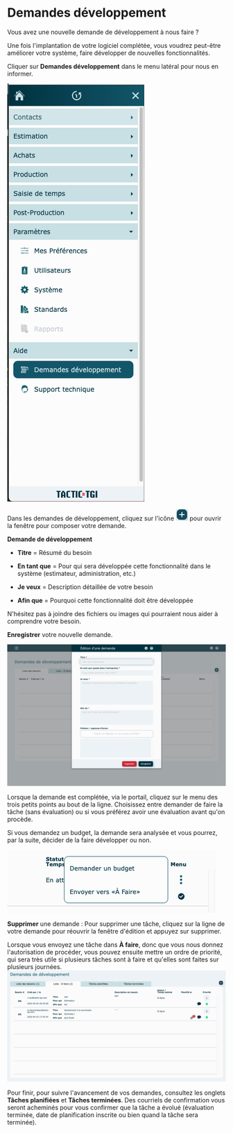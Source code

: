 # Demandes développement

  

Vous avez une nouvelle demande de développement à nous faire ?

Une fois l'implantation de votre logiciel complétée, vous voudrez peut-être améliorer votre système, faire développer de nouvelles fonctionnalités.

Cliquer sur **Demandes développement** dans le menu latéral pour nous en informer.

![](../../static/img/Aide_Backlog_1.png)

  

Dans les demandes de développement, cliquez sur l'icône ![](../../static/img/Contacts_2_iconeajout.png) pour ouvrir la fenêtre pour composer votre demande.


**Demande de développement**

*   **Titre** = Résumé du besoin
*   **En tant que** = Pour qui sera développée cette fonctionnalité dans le système (estimateur, administration, etc.)

*   **Je veux** = Description détaillée de votre besoin
*   **Afin que** = Pourquoi cette fonctionnalité doit être développée

  
N'hésitez pas à joindre des fichiers ou images qui pourraient nous aider à comprendre votre besoin.

  
**Enregistrer** votre nouvelle demande.

![](../../static/img/Aide_Backlog_2.png)

  

Lorsque la demande est complétée, via le portail, cliquez sur le menu des trois petits points au bout de la ligne. 
Choisissez entre demander de faire la tâche (sans évaluation) ou si vous préférez avoir une évaluation avant qu'on procède.

 Si vous demandez un budget, la demande sera analysée et vous pourrez, par la suite, décider de la faire développer ou non.

![](../../static/img/Aide_Backlog_3.png)

 **Supprimer** une demande : Pour supprimer une tâche, cliquez sur la ligne de votre demande pour réouvrir la fenêtre d'édition et appuyez sur supprimer.

Lorsque vous envoyez une tâche dans **À faire**, donc que vous nous donnez l'autorisation de procéder, vous pouvez ensuite mettre un ordre de priorité, qui sera très utile si plusieurs tâches sont à faire et qu'elles sont faites sur plusieurs journées. 
![](../../static/img/Aide_Backlog_4.png)

Pour finir, pour suivre l'avancement de vos demandes, consultez les onglets **Tâches planifiées** et **Tâches terminées**. 
Des courriels de confirmation vous seront acheminés pour vous confirmer que la tâche a évolué (évaluation terminée, date de planification inscrite ou bien quand la tâche sera terminée).
 
